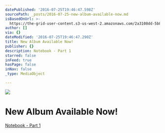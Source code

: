 ```yaml
---
datePublished: '2016-07-25T19:46:47.598Z'
sourcePath: _posts/2016-07-25-new-album-available-now.md
isBasedOnUrl: >-
  https://the-grid-user-content.s3-us-west-2.amazonaws.com/2a3108dd-5b85-42b3-9da1-ad35bf32243a.jpg
author: []
via: {}
dateModified: '2016-07-25T19:46:47.290Z'
title: New Album Available Now!
publisher: {}
description: Notebook - Part 1
starred: false
inFeed: true
hasPage: false
inNav: false
_type: MediaObject

---
```

![](https://the-grid-user-content.s3-us-west-2.amazonaws.com/2a3108dd-5b85-42b3-9da1-ad35bf32243a.jpg)

# New Album Available Now!

[Notebook - Part 1][0]

[0]: https://itunes.apple.com/us/album/notebook-pt.-1/id1114069345 "Notebook - Part I"